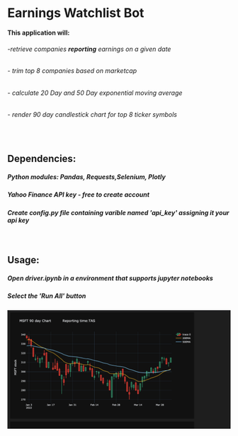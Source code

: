 # Earnings Watchlist Bot 
  
**This application will:**
###### -retrieve companies **reporting** earnings on a given date
###### - trim top 8 companies based on marketcap
###### - calculate 20 Day and 50 Day exponential moving average
###### - render 90 day candlestick chart for top 8 ticker symbols 
##### <br/>
## Dependencies:
##### Python modules: Pandas, Requests,Selenium, Plotly
##### Yahoo Finance API key - free to create account
##### Create config.py file containing varible named 'api_key' assigning it your api key
##### <br/>
## Usage:
##### Open driver.ipynb in a environment that supports jupyter notebooks
##### Select the 'Run All' button
![](images/msft_stock.png)


